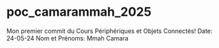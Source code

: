 # poc_camarammah_2025
Mon premier commit du Cours Périphériques et Objets Connectés!
Date: 24-05-24
Nom et Prénoms: Mmah Camara


